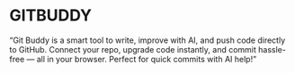 # GITBUDDY
“Git Buddy is a smart tool to write, improve with AI, and push code directly to GitHub. Connect your repo, upgrade code instantly, and commit hassle-free — all in your browser. Perfect for quick commits with AI help!”
